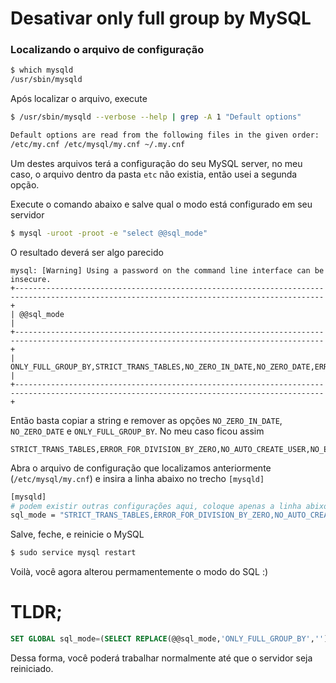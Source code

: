 # Desativar only full group by MySQL

### Localizando o arquivo de configuração
```sh
$ which mysqld
/usr/sbin/mysqld
```
Após localizar o arquivo, execute 
```sh
$ /usr/sbin/mysqld --verbose --help | grep -A 1 "Default options"

Default options are read from the following files in the given order:
/etc/my.cnf /etc/mysql/my.cnf ~/.my.cnf
```
Um destes arquivos terá a configuração do seu MySQL server, no meu caso, o arquivo dentro da pasta `etc` não existia, então usei a segunda opção.

Execute o comando abaixo e salve qual o modo está configurado em seu servidor
```sh
$ mysql -uroot -proot -e "select @@sql_mode"
```
O resultado deverá ser algo parecido
```
mysql: [Warning] Using a password on the command line interface can be insecure.
+-------------------------------------------------------------------------------------------------------------------------------------------+
| @@sql_mode                                                                                                                                |
+-------------------------------------------------------------------------------------------------------------------------------------------+
| ONLY_FULL_GROUP_BY,STRICT_TRANS_TABLES,NO_ZERO_IN_DATE,NO_ZERO_DATE,ERROR_FOR_DIVISION_BY_ZERO,NO_AUTO_CREATE_USER,NO_ENGINE_SUBSTITUTION |
+-------------------------------------------------------------------------------------------------------------------------------------------+
```
Então basta copiar a string e remover as opções `NO_ZERO_IN_DATE`, `NO_ZERO_DATE` e `ONLY_FULL_GROUP_BY`. No meu caso ficou assim
```
STRICT_TRANS_TABLES,ERROR_FOR_DIVISION_BY_ZERO,NO_AUTO_CREATE_USER,NO_ENGINE_SUBSTITUTION
```
Abra o arquivo de configuração que localizamos anteriormente (`/etc/mysql/my.cnf`) e insira a linha abaixo no trecho `[mysqld]`
```bash
[mysqld]
# podem existir outras configurações aqui, coloque apenas a linha abixo caso necessário
sql_mode = "STRICT_TRANS_TABLES,ERROR_FOR_DIVISION_BY_ZERO,NO_AUTO_CREATE_USER,NO_ENGINE_SUBSTITUTION"
```
Salve, feche, e reinicie o MySQL
```sh
$ sudo service mysql restart
```
Voilà, você agora alterou permamentemente o modo do SQL :)

# TLDR;
```sql
SET GLOBAL sql_mode=(SELECT REPLACE(@@sql_mode,'ONLY_FULL_GROUP_BY',''));
```
Dessa forma, você poderá trabalhar normalmente até que o servidor seja reiniciado.
